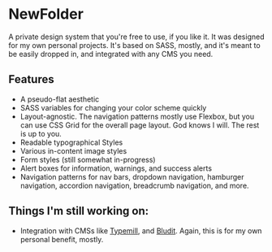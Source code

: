 # NewFolder

A private design system that you're free to use, if you like it. It was designed for my own personal projects. It's based on SASS, mostly, and it's meant to be easily dropped in, and integrated  with any CMS you need.

## Features

* A pseudo-flat aesthetic
* SASS variables for changing your color scheme quickly
* Layout-agnostic. The navigation patterns mostly use Flexbox, but you can use CSS Grid for the overall page layout. God knows I will. The rest is up to you.
* Readable typographical Styles
* Various in-content image styles
* Form styles (still somewhat in-progress)
* Alert boxes for information, warnings, and success alerts
* Navigation patterns for nav bars, dropdown navigation, hamburger navigation, accordion navigation, breadcrumb navigation, and more.


## Things I'm still working on:

* Integration with CMSs like [Typemill](https://typemill.net), and [Bludit](https://www.bludit.com). Again, this is for my own personal benefit, mostly.
